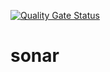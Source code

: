 [![Quality Gate Status](https://sonarcloud.io/api/project_badges/measure?project=zakPerlego_sonar&metric=alert_status)](https://sonarcloud.io/dashboard?id=zakPerlego_sonar)
# sonar